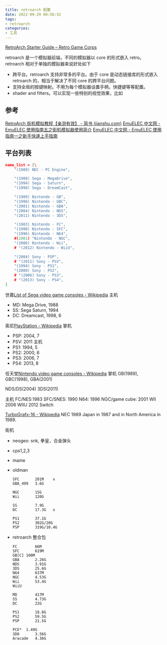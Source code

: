 ```yaml
---
title: retroarch 配置
date: 2022-09-29 00:56:52
tags:
- retroarch
categories:
- 工具
---
```


[RetroArch Starter Guide – Retro Game Corps](https://retrogamecorps.com/2022/02/28/retroarch-starter-guide/)

retroarch 是一个模拟器前端，不同的模拟器以 core 的形式嵌入 retro。retroarch 相对于单独的模拟器来说好处如下

- 跨平台。retroarch 支持非常多的平台。由于 core 是动态链接库的形式嵌入 retroarch 的，相当于解决了不同 core 的跨平台问题。
- 支持全局的按键映射。不用为每个模拟器设置手柄，快捷键等等配置。
- shader and filters。可以实现一些特别的视觉效果，比如

<!-- more -->

## 参考 
[RetroArch 街机模拟教程【亲测有效】 - 简书 (jianshu.com)](https://www.jianshu.com/p/60cc555e9289)
[EmuELEC 中文网 - EmuELEC 使用指南五之街机模拟器使用简介](https://www.emuelec.cn/85.html)
[EmuELEC 中文网 - EmuELEC 使用指南一之新手快速上手指南](https://www.emuelec.cn/35.html)



## 平台列表

```json
name_list = [\
    "(1989) NEC - PC Engine",

    "(1988) Sega - MegaDrive",
    "(1994) Sega - Saturn",
    "(1998) Sega - DreamCast",

    "(1989) Nintendo - GB",
    "(1998) Nintendo - GBC",
    "(2001) Nintendo - GBA",
    "(2004) Nintendo - NDS",
    "(2011) Nintendo - 3DS",

    "(1983) Nintendo - FC",
    "(1990) Nintendo - SFC",
    "(1996) Nintendo - N64",
    #(2001) "Nintendo - NGC",
    "(2006) Nintendo - Wii",
    # "(2012) Nintendo - WiiU",

    "(2004) Sony - PSP",
    # "(2011) Sony - PSV",
    "(1994) Sony - PS1",
    "(2000) Sony - PS2",
    # "(2006) Sony - PS3",
    # "(2013) Sony - PS4",
]
```



世嘉[List of Sega video game consoles - Wikipedia](https://en.wikipedia.org/wiki/List_of_Sega_video_game_consoles)
主机

- MD: Mega Drive, 1988
- SS: Sega Saturn, 1994
- DC: Dreamcast, 1998, 6

索尼[PlayStation - Wikipedia](https://en.wikipedia.org/wiki/PlayStation)
掌机
- PSP: 2004, 7
- PSV: 2011
主机
- PS1: 1994, 5
- PS2: 2000, 6
- PS3: 2006, 7
- PS4: 2013, 8

任天堂[Nintendo video game consoles - Wikipedia](https://en.wikipedia.org/wiki/Nintendo_video_game_consoles)
掌机
GB(1989), GBC(1998), GBA(2001)

NDS/DS(2004)
3DS(2011)

主机
FC/NES:1983
SFC/SNES: 1990
N64: 1996
NGC/game cube: 2001
WII 2006
WIIU 2012
Switch

[TurboGrafx-16 - Wikipedia](https://en.wikipedia.org/wiki/TurboGrafx-16)
  NEC 1989
  Japan in 1987 and in North America in 1989.


街机
- neogeo: snk, 拳皇，合金弹头
- cps1,2,3
- mame


- oldman

  ```
  SFC		201M	x
  GBA_499	3.6G
  
  NGC		15G
  Wii		120G
  
  SS		7.9G
  DC		17.3G	x
  
  PS1		37.1G
  PS2		302G/20G
  PSP		319G/10.4G
  ```

- retroarch 整合包
  
  ```
  FC		66M	
  SFC		619M
  GB[C]	100M
  GBA		2.26G	
  NDS		3.91G
  3DS		25.6G
  N64		637M
  NGC		4.53G
  Wii		53.4G
  WiiU
  
  MD		417M
  SS		4.73G
  DC		22G
  
  PS1		18.8G
  PS2		59.5G
  PSP		21.5G
  
  PCE*	1.49G
  3DO		3.56G
  Aracade	4.36G
  ```
